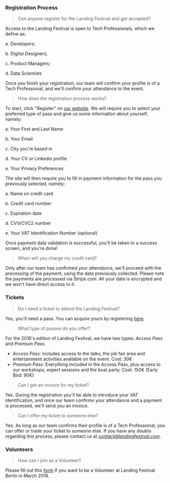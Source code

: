 ### Registration Process

> Can anyone register for the Landing Festival and get accepted?

Access to the Landing Festival is open to Tech Professionals, which we define as:


a. Developers;

b. Digital Designers;

c. Product Managers;

d. Data Scientists


Once you finish your registration, our team will confirm your profile is of a Tech Professional, and we'll confirm your attendance to the event.

> How does the registration process works?

To start, click "Register" on [our website](https://landingfestival.com/register?utm_source=github&utm_medium=referral&utm_content=ticket&utm_campaign=festival). We will require you to select your preferred type of pass and give us some information about yourself, namely:

a. Your First and Last Name

b. Your Email

c. City you're based in

d. Your CV or Linkedin profile

e. Your Privacy Preferences

The site will then require you to fill in payment information for the pass you previously selected, namely:

a. Name on credit card

b. Credit card number

c. Expiration date

d. CVV/CVC2 number

e. Your VAT Identification Number (optional)

Once payment data validation is successful, you'll be taken to a success screen, and you're done!

> When will you charge my credit card?

Only after our team has confirmed your attendance, we'll proceed with the processing of the payment, using the data previously collected. Please note the payments are processed via Stripe.com. All your data is encrypted and we won't have direct access to it.

### Tickets

> Do I need a ticket to attend the Landing Festival?

Yes, you'll need a pass. You can acquire yours by registering [here](https://landingfestival.com/register?utm_source=github&utm_medium=referral&utm_content=ticket&utm_campaign=festival).

> What type of passes do you offer?

For the 2018's edition of Landing Festival, we have two types: *Access Pass* and *Premium Pass*.

- *Access Pass*: Includes access to the talks, the job fair area and entertainment activities available on the event. Cost: 30€
- *Premium Pass*: Everything included in the Access Pass, plus access to our workshops, expert sessions and the boat party. Cost: 150€ (Early Bird: 90€)

> Can I get an invoice for my ticket?

Yes. During the registration you'll be able to introduce your VAT identification, and once our team confirms your attendance and a payment is processed, we'll send you an invoice.

> Can I offer my ticket to someone else?

Yes. As long as our team confirms their profile is of a Tech Professional, you can offer or trade your ticket to someone else. If you have any doubts regarding this process, please contact us at *contact@landingfestival.com*.

### Volunteers

> How can I join as a Volunteer?

Please fill out this [form](https://landingjobs.typeform.com/to/sCF4OK) if you want to be a Volunteer at Landing Festival Berlin in March 2018.
